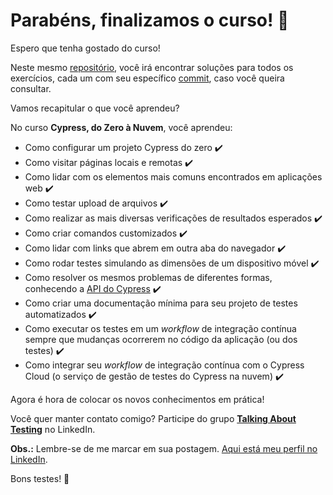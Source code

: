 #  Parabéns, finalizamos o curso! 🎉

Espero que tenha gostado do curso!

Neste mesmo [repositório](https://github.com/leuvigano/cypress-do-zero-a-nuvem), você irá encontrar soluções para todos os exercícios, cada um com seu específico [commit](https://github.com/wlsf82/cypress-do-zero-a-nuvem/commits/final-solution), caso você queira consultar.

Vamos recapitular o que você aprendeu?

No curso **Cypress, do Zero à Nuvem**, você aprendeu:

- Como configurar um projeto Cypress do zero ✔️
- Como visitar páginas locais e remotas ✔️
- Como lidar com os elementos mais comuns encontrados em aplicações web ✔️
- Como testar upload de arquivos ✔️
- Como realizar as mais diversas verificações de resultados esperados ✔️
- Como criar comandos customizados ✔️
- Como lidar com links que abrem em outra aba do navegador ✔️
- Como rodar testes simulando as dimensões de um dispositivo móvel ✔️
- Como resolver os mesmos problemas de diferentes formas, conhecendo a [API do Cypress](https://docs.cypress.io/api/table-of-contents) ✔️
- Como criar uma documentação mínima para seu projeto de testes automatizados ✔️
- Como executar os testes em um _workflow_ de integração contínua sempre que mudanças ocorrerem no código da aplicação (ou dos testes) ✔️
- Como integrar seu _workflow_ de integração contínua com o Cypress Cloud (o serviço de gestão de testes do Cypress na nuvem) ✔️

Agora é hora de colocar os novos conhecimentos em prática!

Você quer manter contato comigo? Participe do grupo [**Talking About Testing**](https://www.linkedin.com/in/leonardo-martins-889556a1?utm_source=share&utm_campaign=share_via&utm_content=profile&utm_medium=ios_app) no LinkedIn.

**Obs.:** Lembre-se de me marcar em sua postagem. [Aqui está meu perfil no LinkedIn](https://www.linkedin.com/in/leonardo-martins-889556a1?utm_source=share&utm_campaign=share_via&utm_content=profile&utm_medium=ios_app).

Bons testes! 🚀
